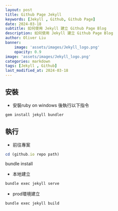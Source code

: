 ```yaml
---
layout: post
title: Github Page Jekyll
keywords: [Jekyll , Github, Github Page]
date: 2024-03-18
subtitle: 如何使用 Jekyll 建立 Github Page Blog
description: 如何使用 Jekyll 建立 Github Page Blog
author: Oliver Liu
banner:
    image: 'assets/images/Jekyll_logo.png'
    opacity: 0.9
image: 'assets/images/Jekyll_logo.png'
categories: markdown
tags: [Jekyll , Github]
last_modified_at: 2024-03-18
--- 
```



## 安裝
- 安裝ruby on windows 後執行以下指令
``` js
gem install jekyll bundler
```

## 執行

- 前往專案
``` js
cd (github.io repo path)
```
bundle install
- 本地建立
``` js
bundle exec jekyll serve
```

- prod環境建立
``` js
bundle exec jekyll build
```




